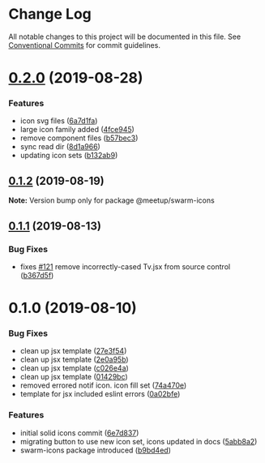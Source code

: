 # Change Log

All notable changes to this project will be documented in this file.
See [Conventional Commits](https://conventionalcommits.org) for commit guidelines.

# [0.2.0](https://github.com/meetup/swarm-ui/compare/@meetup/swarm-icons@0.1.2...@meetup/swarm-icons@0.2.0) (2019-08-28)


### Features

* icon svg files ([6a7d1fa](https://github.com/meetup/swarm-ui/commit/6a7d1fa))
* large icon family added ([4fce945](https://github.com/meetup/swarm-ui/commit/4fce945))
* remove component files ([b57bec3](https://github.com/meetup/swarm-ui/commit/b57bec3))
* sync read dir ([8d1a966](https://github.com/meetup/swarm-ui/commit/8d1a966))
* updating icon sets ([b132ab9](https://github.com/meetup/swarm-ui/commit/b132ab9))





## [0.1.2](https://github.com/meetup/swarm-ui/compare/@meetup/swarm-icons@0.1.1...@meetup/swarm-icons@0.1.2) (2019-08-19)

**Note:** Version bump only for package @meetup/swarm-icons





## [0.1.1](https://github.com/meetup/swarm-ui/compare/@meetup/swarm-icons@0.1.0...@meetup/swarm-icons@0.1.1) (2019-08-13)


### Bug Fixes

* fixes [#121](https://github.com/meetup/swarm-ui/issues/121) remove incorrectly-cased Tv.jsx from source control ([b367d5f](https://github.com/meetup/swarm-ui/commit/b367d5f))





# 0.1.0 (2019-08-10)


### Bug Fixes

* clean up jsx template ([27e3f54](https://github.com/meetup/swarm-ui/commit/27e3f54))
* clean up jsx template ([2e0a95b](https://github.com/meetup/swarm-ui/commit/2e0a95b))
* clean up jsx template ([c026e4a](https://github.com/meetup/swarm-ui/commit/c026e4a))
* clean up jsx template ([01429bc](https://github.com/meetup/swarm-ui/commit/01429bc))
* removed errored notif icon. icon fill set ([74a470e](https://github.com/meetup/swarm-ui/commit/74a470e))
* template for jsx included eslint errors ([0a02bfe](https://github.com/meetup/swarm-ui/commit/0a02bfe))


### Features

* initial solid icons commit ([6e7d837](https://github.com/meetup/swarm-ui/commit/6e7d837))
* migrating button to use new icon set, icons updated in docs ([5abb8a2](https://github.com/meetup/swarm-ui/commit/5abb8a2))
* swarm-icons package introduced ([b9bd4ed](https://github.com/meetup/swarm-ui/commit/b9bd4ed))
